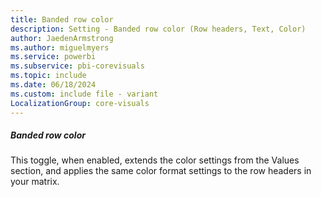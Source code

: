 ```yaml
---
title: Banded row color
description: Setting - Banded row color (Row headers, Text, Color)
author: JaedenArmstrong
ms.author: miguelmyers
ms.service: powerbi
ms.subservice: pbi-corevisuals
ms.topic: include
ms.date: 06/18/2024
ms.custom: include file - variant
LocalizationGroup: core-visuals
---
```

##### Banded row color

This toggle, when enabled, extends the color settings from the Values section, and applies the same color format settings to the row headers in your matrix.
